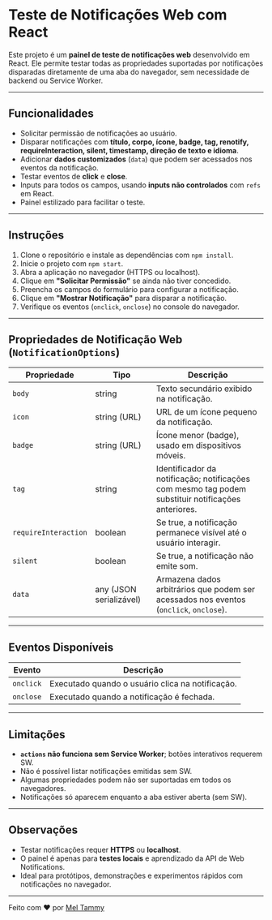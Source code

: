 # Teste de Notificações Web com React

Este projeto é um **painel de teste de notificações web** desenvolvido em React. Ele permite testar todas as propriedades suportadas por notificações disparadas diretamente de uma aba do navegador, sem necessidade de backend ou Service Worker.

---

## Funcionalidades

- Solicitar permissão de notificações ao usuário.
- Disparar notificações com **título, corpo, ícone, badge, tag, renotify, requireInteraction, silent, timestamp, direção de texto e idioma**.
- Adicionar **dados customizados** (`data`) que podem ser acessados nos eventos da notificação.
- Testar eventos de **click** e **close**.
- Inputs para todos os campos, usando **inputs não controlados** com `refs` em React.
- Painel estilizado para facilitar o teste.

---

## Instruções

1. Clone o repositório e instale as dependências com `npm install`.
2. Inicie o projeto com `npm start`.
3. Abra a aplicação no navegador (HTTPS ou localhost).
4. Clique em **"Solicitar Permissão"** se ainda não tiver concedido.
5. Preencha os campos do formulário para configurar a notificação.
6. Clique em **"Mostrar Notificação"** para disparar a notificação.
7. Verifique os eventos (`onclick`, `onclose`) no console do navegador.

---

## Propriedades de Notificação Web (`NotificationOptions`)

| Propriedade          | Tipo                    | Descrição                                                                                          |
| -------------------- | ----------------------- | -------------------------------------------------------------------------------------------------- |
| `body`               | string                  | Texto secundário exibido na notificação.                                                           |
| `icon`               | string (URL)            | URL de um ícone pequeno da notificação.                                                            |
| `badge`              | string (URL)            | Ícone menor (badge), usado em dispositivos móveis.                                                 |
| `tag`                | string                  | Identificador da notificação; notificações com mesmo tag podem substituir notificações anteriores. |
| `requireInteraction` | boolean                 | Se true, a notificação permanece visível até o usuário interagir.                                  |
| `silent`             | boolean                 | Se true, a notificação não emite som.                                                              |
| `data`               | any (JSON serializável) | Armazena dados arbitrários que podem ser acessados nos eventos (`onclick`, `onclose`).             |

---

## Eventos Disponíveis

| Evento    | Descrição                                        |
| --------- | ------------------------------------------------ |
| `onclick` | Executado quando o usuário clica na notificação. |
| `onclose` | Executado quando a notificação é fechada.        |

---

## Limitações

- **`actions` não funciona sem Service Worker**; botões interativos requerem SW.
- Não é possível listar notificações emitidas sem SW.
- Algumas propriedades podem não ser suportadas em todos os navegadores.
- Notificações só aparecem enquanto a aba estiver aberta (sem SW).

---

## Observações

- Testar notificações requer **HTTPS** ou **localhost**.
- O painel é apenas para **testes locais** e aprendizado da API de Web Notifications.
- Ideal para protótipos, demonstrações e experimentos rápidos com notificações no navegador.

---

Feito com ❤️ por [Mel Tammy](https://meltammy.com.br/)

